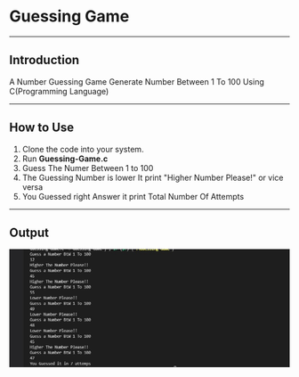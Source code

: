 # Guessing Game
***
## Introduction
 A Number Guessing Game Generate Number Between 1 To 100  Using  C(Programming Language)

***
## How to Use
1. Clone the code into your system.
2. Run **Guessing-Game.c** 
3. Guess The Numer Between 1 to 100
4. The Guessing Number is lower It print "Higher Number Please!" or vice versa
5. You Guessed right Answer it print Total Number Of Attempts

***
## Output
![](Test.jpg)
